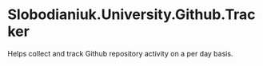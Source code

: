 # Slobodianiuk.University.Github.Tracker
Helps collect and track Github repository activity on a per day basis.
